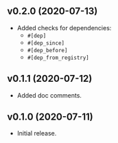 ## v0.2.0 (2020-07-13)

* Added checks for dependencies:
  * `#[dep]`
  * `#[dep_since]`
  * `#[dep_before]`
  * `#[dep_from_registry]`

## v0.1.1 (2020-07-12)

* Added doc comments.

## v0.1.0 (2020-07-11)

* Initial release.
